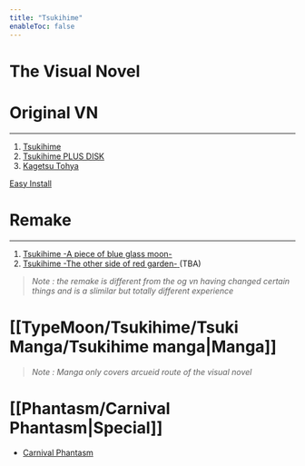 ```yaml
---
title: "Tsukihime"
enableToc: false
---
```

# The Visual Novel

# Original VN
***
1. <a href="https://vndb.org/v7" target="_blank" rel="noopener"><span>Tsukihime</span> </a>
2. <a href="https://vndb.org/v49" target="_blank" rel="noopener"><span>Tsukihime PLUS DISK</span> </a>
3. <a href="https://vndb.org/v47" target="_blank" rel="noopener"><span>Kagetsu Tohya</span> </a>

<a href="https://www.readtsukihi.me/downloads" target="_blank" rel="noopener"><span>Easy Install</span> </a>

# Remake
***
1. <a href="https://vndb.org/v17909" target="_blank" rel="noopener"><span>Tsukihime -A piece of blue glass moon-</span> </a>
2. <a href="https://vndb.org/v32053" target="_blank" rel="noopener"><span>Tsukihime -The other side of red garden-</span> </a> (TBA)

> *Note : the remake is different from the og vn having changed certain things and is a slimilar but totally different experience*


# [[TypeMoon/Tsukihime/Tsuki Manga/Tsukihime manga|Manga]]

> *Note : Manga only covers arcueid route of the visual novel*

# [[Phantasm/Carnival Phantasm|Special]]
- <a href="https://anilist.co/anime/10012/Carnival-Phantasm/" target="_blank" rel="noopener"><span>Carnival Phantasm</span> </a>

